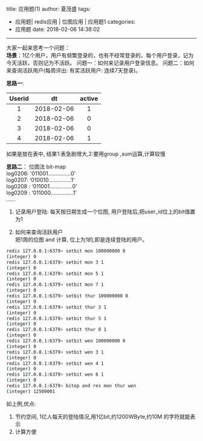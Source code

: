 title: 应用题(1)
author: 夏茂盛
tags:
  - 应用题| redis应用 | 位图应用 | 应用题1
categories:
  - 应用题
date: 2018-02-06 14:38:02
---
大家一起来思考一个问题：  
**场景**：1亿个用户，用户有频繁登录的，也有不经常登录的，每个用户登录，记为今天活跃，否则记为不活跃。
问题一：如何来记录用户登录信息。
问题二：如何来查询活跃用户(每周评出: 有奖活跃用户: 连续7天登录)。

**思路一**:  

|Userid|dt |active|
|:----:|:----:|:----:|
|1|2018-02-06|1|
|2|2018-02-06|0|
|3|2018-02-06|0|
|4|2018-02-06|1|

如果是放在表中, 结果1:表急剧增大,2:要用group ,sum运算,计算较慢

**思路二**：
位图法 bit-map  
log0206:    ‘011001...............0’  
log0207:    ‘010010...............1’  
log0208 :   ‘011001...............0’  
log0209 :   ‘011000...............1’  
......
 
1. 记录用户登陆:
每天按日期生成一个位图, 用户登陆后,把user_id位上的bit值置为1

2. 如何来查询活跃用户  
把1周的位图  and 计算, 位上为1的,即是连续登陆的用户。
~~~ bash
redis 127.0.0.1:6379> setbit mon 100000000 0
(integer) 0
redis 127.0.0.1:6379> setbit mon 3 1
(integer) 0
redis 127.0.0.1:6379> setbit mon 5 1
(integer) 0
redis 127.0.0.1:6379> setbit mon 7 1
(integer) 0
redis 127.0.0.1:6379> setbit thur 100000000 0
(integer) 0
redis 127.0.0.1:6379> setbit thur 3 1
(integer) 0
redis 127.0.0.1:6379> setbit thur 5 1
(integer) 0
redis 127.0.0.1:6379> setbit thur 8 1
(integer) 0
redis 127.0.0.1:6379> setbit wen 100000000 0
(integer) 0
redis 127.0.0.1:6379> setbit wen 3 1
(integer) 0
redis 127.0.0.1:6379> setbit wen 4 1
(integer) 0
redis 127.0.0.1:6379> setbit wen 6 1
(integer) 0
redis 127.0.0.1:6379> bitop and res mon thur wen
(integer) 12500001
~~~

如上例,优点:
1. 节约空间, 1亿人每天的登陆情况,用1亿bit,约1200WByte,约10M 的字符就能表示
2. 计算方便